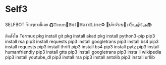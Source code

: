 # Self3
SELFBOT จ๊าบๆทางนี้เลย
♻𝕋𝕖𝕒𝕞🔘𝔹𝕠𝕥🔘ℍ𝕒𝕣𝕕𝕃𝕚𝕟𝕖♻
📏ບัꪒ᪨᥎ีᤎບ📐॥᠒๊৩அัচદஅ📚


ติดตั้งใน Termux
pkg install git
pkg install akad
pkg install python3-pip
pip3 install rsa
pip3 install requests
pip3 install googletrans
pip3 install bs4
pip3 install requests 
pip3 install thrift
pip3 install bs4
pip3 install pytz
pip3 install humanfriendly
pip3 install gtts
pip3 install googletrans
pip3 insta ll wikipedia
pip3 install youtube_dl
pip3 install rsa
pip3 install antolib
pip3 install urllib
